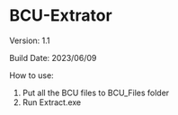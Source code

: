 # BCU-Extrator

Version: 1.1

Build Date: 2023/06/09


How to use:
      
1. Put all the BCU files to BCU_Files folder
2. Run Extract.exe
